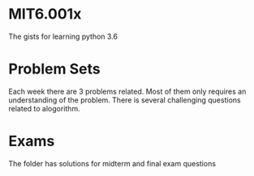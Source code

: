 # MIT6.001x
The gists for learning python 3.6

# Problem Sets
Each week there are 3 problems related. Most of them only requires an understanding of the problem. There is several challenging questions related to alogorithm.

# Exams
The folder has solutions for midterm and final exam questions
